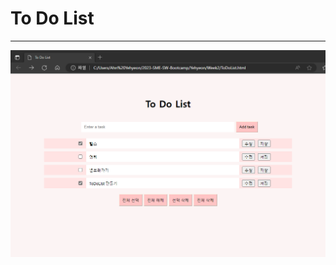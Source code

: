 # To Do List
---
![todolist](https://github.com/AnYeHyeon/2023-SME-SW-Bootcamp/blob/main/Yehyeon/Week2/ToDoList.png)